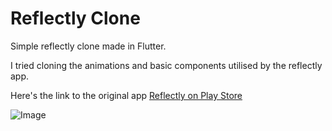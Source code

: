 # Reflectly Clone

Simple reflectly clone made in Flutter.

I tried cloning the animations and basic components utilised by the reflectly app.

Here's the link to the original app
[Reflectly on Play Store](https://play.google.com/store/apps/details?id=com.reflectlyApp)

![Image](https://res.cloudinary.com/crunchbase-production/image/upload/c_lpad,f_auto,q_auto:eco,dpr_1/v1432049687/qbhv1wb2jsqtf85bnzzm.png)